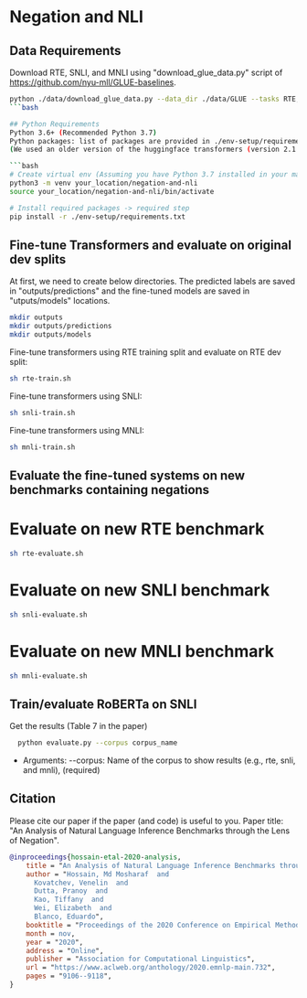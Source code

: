 Negation and NLI
===================================================================

## Data Requirements
Download RTE, SNLI, and MNLI using "download_glue_data.py" script of https://github.com/nyu-mll/GLUE-baselines.
```bash
python ./data/download_glue_data.py --data_dir ./data/GLUE --tasks RTE,SNLI,MNLI
```bash

## Python Requirements
Python 3.6+ (Recommended Python 3.7)  
Python packages: list of packages are provided in ./env-setup/requirements.txt file.  
(We used an older version of the huggingface transformers (version 2.1.1)).

```bash
# Create virtual env (Assuming you have Python 3.7 installed in your machine) -> optional step
python3 -m venv your_location/negation-and-nli
source your_location/negation-and-nli/bin/activate

# Install required packages -> required step
pip install -r ./env-setup/requirements.txt
```

## Fine-tune Transformers and evaluate on original dev splits
At first, we need to create below directories. The predicted labels are saved in "outputs/predictions" and the fine-tuned models are saved in "utputs/models" locations.
```bash
mkdir outputs
mkdir outputs/predictions
mkdir outputs/models
```

Fine-tune transformers using RTE training split and evaluate on RTE dev split:  
```bash
sh rte-train.sh
```
Fine-tune transformers using SNLI:  
```bash
sh snli-train.sh
```
Fine-tune transformers using MNLI:  
```bash
sh mnli-train.sh
```

## Evaluate the fine-tuned systems on new benchmarks containing negations
# Evaluate on new RTE benchmark 
```bash
sh rte-evaluate.sh
```
# Evaluate on new SNLI benchmark 
```bash
sh snli-evaluate.sh
```
# Evaluate on new MNLI benchmark 
```bash
sh mnli-evaluate.sh
```



## Train/evaluate RoBERTa on SNLI
Get the results (Table 7 in the paper)
```bash
  python evaluate.py --corpus corpus_name
```
  + Arguments:
	  --corpus: Name of the corpus to show results (e.g., rte, snli, and mnli), (required)
  

## Citation

Please cite our paper if the paper (and code) is useful to you. Paper title: "An Analysis of Natural Language Inference Benchmarks through the Lens of Negation".  
```bibtex
@inproceedings{hossain-etal-2020-analysis,
    title = "An Analysis of Natural Language Inference Benchmarks through the Lens of Negation",
    author = "Hossain, Md Mosharaf  and
      Kovatchev, Venelin  and
      Dutta, Pranoy  and
      Kao, Tiffany  and
      Wei, Elizabeth  and
      Blanco, Eduardo",
    booktitle = "Proceedings of the 2020 Conference on Empirical Methods in Natural Language Processing (EMNLP)",
    month = nov,
    year = "2020",
    address = "Online",
    publisher = "Association for Computational Linguistics",
    url = "https://www.aclweb.org/anthology/2020.emnlp-main.732",
    pages = "9106--9118",
}
```
